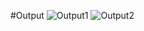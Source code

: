 #Output
![Output1](https://github.com/Nayan-Kamble53/Collaborative-WhiteBoard/blob/main/public/op1.png)
![Output2](https://github.com/Nayan-Kamble53/Collaborative-WhiteBoard/blob/main/public/op2.png)
